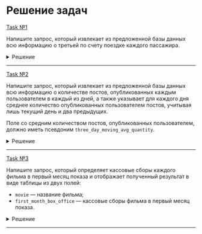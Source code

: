 # Решение задач

[Task №1](https://stepik.org/lesson/1264341/step/1?unit=1278471)

Напишите запрос, который извлекает из предложенной базы данных всю информацию о третьей по счету поездке каждого пассажира.

<details>
  <summary>Решение</summary>

  ```sql
  WITH RideNumber AS (
      SELECT Rides.*,
             ROW_NUMBER() OVER (PARTITION BY passenger_id) AS num
      FROM Rides
  )
  
  SELECT passenger_id, amount, requested_on
  FROM RideNumber
  WHERE num = 3;
  ```

</details>

---

[Task №2](https://stepik.org/lesson/1264341/step/2?unit=1278471)

Напишите запрос, который извлекает из предложенной базы данных всю информацию о количестве постов, опубликованных каждым пользователем в каждый из дней, а также указывает для каждого дня среднее количество опубликованных пользователем постов, учитывая лишь текущий день и два предыдущих.

Поле со средним количеством постов, опубликованных пользователем, должно иметь псевдоним `three_day_moving_avg_quantity`. 

<details>
  <summary>Решение</summary>

  ```sql
  SELECT Posts.*,
         AVG(quantity) OVER three_day_posts AS three_day_moving_avg_quantity
  FROM Posts
  WINDOW three_day_posts AS (PARTITION BY user_id ORDER BY day RANGE BETWEEN INTERVAL 2 DAY PRECEDING AND CURRENT ROW);
  ```

</details>

---

[Task №3](https://stepik.org/lesson/1264341/step/3?unit=1278471)

Напишите запрос, который определяет кассовые сборы каждого фильма в первый месяц показа и отображает полученный результат в виде таблицы из двух полей:

* `movie` — название фильма;
* `first_month_box_office` — кассовые сборы фильма в первый месяц показа.

<details>
  <summary>Решение</summary>

  ```sql
  WITH NumberedMonthForMovie AS (
      SELECT BoxOffice.*,
             ROW_NUMBER() OVER (PARTITION BY movie ORDER BY month) AS movie_number
      FROM BoxOffice
  )
  
  SELECT movie, amount AS first_month_box_office
  FROM NumberedMonthForMovie
  WHERE movie_number = 1;
  ```

</details>

---

